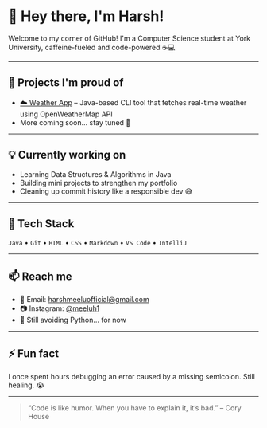 # 👋 Hey there, I'm Harsh!

Welcome to my corner of GitHub! I'm a Computer Science student at York University, caffeine-fueled and code-powered ☕💻

---

## 🚀 Projects I'm proud of
- [☁️ Weather App](https://github.com/meeluh1/WeatherApp) – Java-based CLI tool that fetches real-time weather using OpenWeatherMap API
- More coming soon... stay tuned 👀

---

## 💡 Currently working on
- Learning Data Structures & Algorithms in Java
- Building mini projects to strengthen my portfolio
- Cleaning up commit history like a responsible dev 😅

---

## 🧰 Tech Stack
`Java` • `Git` • `HTML` • `CSS` • `Markdown` • `VS Code` • `IntelliJ`

---

## 📫 Reach me
- 📧 Email: harshmeeluofficial@gmail.com
- 📷 Instagram: [@meeluh1](https://instagram.com/vvrdaan)
- 🐍 Still avoiding Python... for now

---

## ⚡ Fun fact
I once spent hours debugging an error caused by a missing semicolon. Still healing. 😭

---

> “Code is like humor. When you have to explain it, it’s bad.” – Cory House
